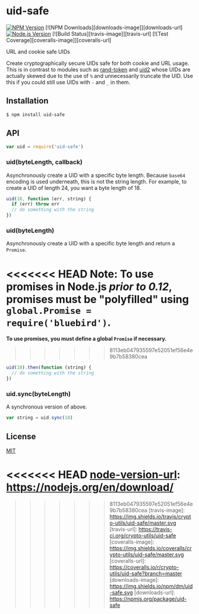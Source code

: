 # uid-safe

[![NPM Version][npm-image]][npm-url]
[![NPM Downloads][downloads-image]][downloads-url]
[![Node.js Version][node-version-image]][node-version-url]
[![Build Status][travis-image]][travis-url]
[![Test Coverage][coveralls-image]][coveralls-url]

URL and cookie safe UIDs

Create cryptographically secure UIDs safe for both cookie and URL usage.
This is in contrast to modules such as [rand-token](https://www.npmjs.com/package/rand-token)
and [uid2](https://www.npmjs.com/package/uid2) whose UIDs are actually skewed
due to the use of `%` and unnecessarily truncate the UID.
Use this if you could still use UIDs with `-` and `_` in them.

## Installation

```sh
$ npm install uid-safe
```

## API

```js
var uid = require('uid-safe')
```

### uid(byteLength, callback)

Asynchronously create a UID with a specific byte length. Because `base64`
encoding is used underneath, this is not the string length. For example,
to create a UID of length 24, you want a byte length of 18.

```js
uid(18, function (err, string) {
  if (err) throw err
  // do something with the string
})
```

### uid(byteLength)

Asynchronously create a UID with a specific byte length and return a
`Promise`.

<<<<<<< HEAD
**Note**: To use promises in Node.js _prior to 0.12_, promises must be
"polyfilled" using `global.Promise = require('bluebird')`.
=======
**To use promises, you must define a global `Promise` if necessary.**
>>>>>>> 8113eb047935597e52051ef56e4e9b7b58380cea

```js
uid(18).then(function (string) {
  // do something with the string
})
```

### uid.sync(byteLength)

A synchronous version of above.

```js
var string = uid.sync(18)
```

## License

[MIT](LICENSE)

[npm-image]: https://img.shields.io/npm/v/uid-safe.svg
[npm-url]: https://npmjs.org/package/uid-safe
[node-version-image]: https://img.shields.io/node/v/uid-safe.svg
<<<<<<< HEAD
[node-version-url]: https://nodejs.org/en/download/
=======
[node-version-url]: http://nodejs.org/download/
>>>>>>> 8113eb047935597e52051ef56e4e9b7b58380cea
[travis-image]: https://img.shields.io/travis/crypto-utils/uid-safe/master.svg
[travis-url]: https://travis-ci.org/crypto-utils/uid-safe
[coveralls-image]: https://img.shields.io/coveralls/crypto-utils/uid-safe/master.svg
[coveralls-url]: https://coveralls.io/r/crypto-utils/uid-safe?branch=master
[downloads-image]: https://img.shields.io/npm/dm/uid-safe.svg
[downloads-url]: https://npmjs.org/package/uid-safe
